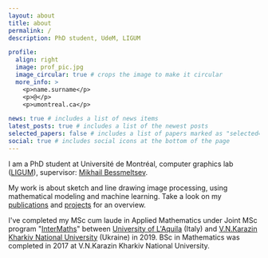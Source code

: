 ```yaml
---
layout: about
title: about
permalink: /
description: PhD student, UdeM, LIGUM

profile:
  align: right
  image: prof_pic.jpg
  image_circular: true # crops the image to make it circular
  more_info: >
    <p>name.surname</p>
    <p>@</p>
    <p>umontreal.ca</p>

news: true # includes a list of news items
latest_posts: true # includes a list of the newest posts
selected_papers: false # includes a list of papers marked as "selected={true}"
social: true # includes social icons at the bottom of the page
---
```


I am a PhD student at Université de Montréal, computer graphics lab (<a href="http://www.ligum.umontreal.ca/">LIGUM</a>), supervisor: <a href="http://www-labs.iro.umontreal.ca/~bmpix/">Mikhail Bessmeltsev</a>. 

My work is about sketch and line drawing image processing, using mathematical modeling and machine learning. Take a look on my [publications](#publications) and [projects](/projects/) for an overview.

I've completed my MSc cum laude in Applied Mathematics under Joint MSc program "[InterMaths](http://www.intermaths.eu/)" between [University of L'Aquila](https://www.univaq.it/en/) (Italy) and [V.N.Karazin Kharkiv National University](https://www.univer.kharkov.ua/) (Ukraine) in 2019. BSc in Mathematics was completed in 2017 at V.N.Karazin Kharkiv National University.
